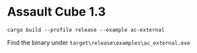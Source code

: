 # Assault Cube 1.3

```shell
cargo build --profile release --example ac-external
```

Find the binary under `target\release\examples\ac_external.exe`
